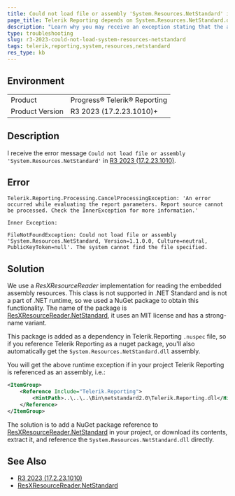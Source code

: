 ```yaml
---
title: Could not load file or assembly 'System.Resources.NetStandard' in R3 2023
page_title: Telerik Reporting depends on System.Resources.NetStandard.dll from R3 2023
description: "Learn why you may receive an exception stating that the assembly 'System.Resources.NetStandard' cannot be found in R3 2023 (17.2.23.1010)."
type: troubleshooting
slug: r3-2023-could-not-load-system-resources-netstandard
tags: telerik,reporting,system,resources,netstandard
res_type: kb
---
```


## Environment

<table>
	<tbody>
		<tr>
			<td>Product</td>
			<td>Progress® Telerik® Reporting</td>
		</tr>
		<tr>
			<td>Product Version</td>
			<td>R3 2023 (17.2.23.1010)+</td>
		</tr>
	</tbody>
</table>

## Description

I receive the error message `Could not load file or assembly 'System.Resources.NetStandard'` in [R3 2023 (17.2.23.1010)](https://www.telerik.com/support/whats-new/reporting/release-history/progress-telerik-reporting-r3-2023-17-2-23-1010).

## Error

````
Telerik.Reporting.Processing.CancelProcessingException: 'An error occurred while evaluating the report parameters. Report source cannot be processed. Check the InnerException for more information.'

Inner Exception:

FileNotFoundException: Could not load file or assembly 'System.Resources.NetStandard, Version=1.1.0.0, Culture=neutral, PublicKeyToken=null'. The system cannot find the file specified.
````

## Solution

We use a _ResXResourceReader_ implementation for reading the embedded assembly resources. This class is not supported in .NET Standard and is not a part of .NET runtime, so we used a NuGet package to obtain this functionality. The name of the package is [ResXResourceReader.NetStandard](https://www.nuget.org/packages/ResXResourceReader.NetStandard), it uses an MIT license and has a strong-name variant.

This package is added as a dependency in Telerik.Reporting `.nuspec` file, so if you reference Telerik Reporting as a nuget package, you'll also automatically get the `System.Resources.NetStandard.dll` assembly.

You will get the above runtime exception if in your project Telerik Reporting is referenced as an assembly, i.e.:

````XML
<ItemGroup>
	<Reference Include="Telerik.Reporting">
		<HintPath>..\..\..\Bin\netstandard2.0\Telerik.Reporting.dll</HintPath>
	</Reference>
</ItemGroup>
````

The solution is to add a NuGet package reference to [ResXResourceReader.NetStandard](https://www.nuget.org/packages/ResXResourceReader.NetStandard) in your project, or download its contents, extract it, and reference the `System.Resources.NetStandard.dll` directly.

## See Also

* [R3 2023 (17.2.23.1010)](https://www.telerik.com/support/whats-new/reporting/release-history/progress-telerik-reporting-r3-2023-17-2-23-1010)
* [ResXResourceReader.NetStandard](https://www.nuget.org/packages/ResXResourceReader.NetStandard)
